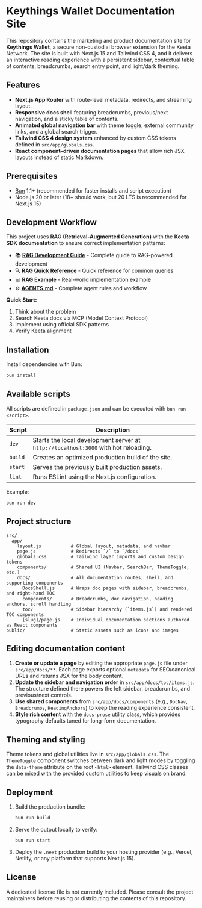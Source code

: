# Keythings Wallet Documentation Site

This repository contains the marketing and product documentation site for **Keythings Wallet**, a secure non-custodial browser extension for the Keeta Network. The site is built with Next.js 15 and Tailwind CSS 4, and it delivers an interactive reading experience with a persistent sidebar, contextual table of contents, breadcrumbs, search entry point, and light/dark theming.

## Features

- **Next.js App Router** with route-level metadata, redirects, and streaming layout.
- **Responsive docs shell** featuring breadcrumbs, previous/next navigation, and a sticky table of contents.
- **Animated global navigation bar** with theme toggle, external community links, and a global search trigger.
- **Tailwind CSS 4 design system** enhanced by custom CSS tokens defined in `src/app/globals.css`.
- **React component–driven documentation pages** that allow rich JSX layouts instead of static Markdown.

## Prerequisites

- [Bun](https://bun.sh) 1.1+ (recommended for faster installs and script execution)
- Node.js 20 or later (18+ should work, but 20 LTS is recommended for Next.js 15)

## Development Workflow

This project uses **RAG (Retrieval-Augmented Generation)** with the **Keeta SDK documentation** to ensure correct implementation patterns:

- 📚 **[RAG Development Guide](./RAG_DEVELOPMENT_GUIDE.md)** - Complete guide to RAG-powered development
- 🔍 **[RAG Quick Reference](./RAG_QUICK_REFERENCE.md)** - Quick reference for common queries
- 📊 **[RAG Example](./RAG_EXAMPLE_BALANCE_TRACKING.md)** - Real-world implementation example
- ⚙️ **[AGENTS.md](./AGENTS.md)** - Complete agent rules and workflow

**Quick Start:**
1. Think about the problem
2. Search Keeta docs via MCP (Model Context Protocol)
3. Implement using official SDK patterns
4. Verify Keeta alignment

## Installation

Install dependencies with Bun:

```bash
bun install
```

## Available scripts

All scripts are defined in `package.json` and can be executed with `bun run <script>`.

| Script | Description |
| --- | --- |
| `dev` | Starts the local development server at `http://localhost:3000` with hot reloading. |
| `build` | Creates an optimized production build of the site. |
| `start` | Serves the previously built production assets. |
| `lint` | Runs ESLint using the Next.js configuration. |

Example:

```bash
bun run dev
```

## Project structure

```
src/
  app/
    layout.js           # Global layout, metadata, and navbar
    page.js             # Redirects `/` to `/docs`
    globals.css         # Tailwind layer imports and custom design tokens
    components/         # Shared UI (Navbar, SearchBar, ThemeToggle, etc.)
    docs/               # All documentation routes, shell, and supporting components
      DocsShell.js      # Wraps doc pages with sidebar, breadcrumbs, and right-hand TOC
      components/       # Breadcrumbs, doc navigation, heading anchors, scroll handling
      toc/              # Sidebar hierarchy (`items.js`) and rendered TOC components
      [slug]/page.js    # Individual documentation sections authored as React components
public/                 # Static assets such as icons and images
```

## Editing documentation content

1. **Create or update a page** by editing the appropriate `page.js` file under `src/app/docs/**`. Each page exports optional `metadata` for SEO/canonical URLs and returns JSX for the body content.
2. **Update the sidebar and navigation order** in `src/app/docs/toc/items.js`. The structure defined there powers the left sidebar, breadcrumbs, and previous/next controls.
3. **Use shared components** from `src/app/docs/components` (e.g., `DocNav`, `Breadcrumbs`, `HeadingAnchors`) to keep the reading experience consistent.
4. **Style rich content** with the `docs-prose` utility class, which provides typography defaults tuned for long-form documentation.

## Theming and styling

Theme tokens and global utilities live in `src/app/globals.css`. The `ThemeToggle` component switches between dark and light modes by toggling the `data-theme` attribute on the root `<html>` element. Tailwind CSS classes can be mixed with the provided custom utilities to keep visuals on brand.

## Deployment

1. Build the production bundle:
   ```bash
   bun run build
   ```
2. Serve the output locally to verify:
   ```bash
   bun run start
   ```
3. Deploy the `.next` production build to your hosting provider (e.g., Vercel, Netlify, or any platform that supports Next.js 15).

## License

A dedicated license file is not currently included. Please consult the project maintainers before reusing or distributing the contents of this repository.
